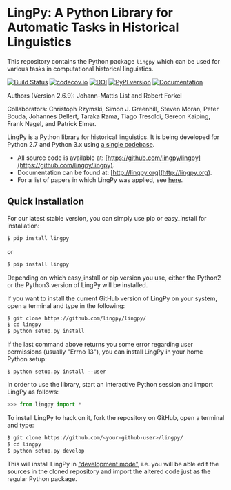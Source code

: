 # LingPy: A Python Library for Automatic Tasks in Historical Linguistics

This repository contains the Python package `lingpy` which can be used for various tasks in computational historical linguistics.

[![Build Status](https://github.com/lingpy/lingpy/workflows/tests/badge.svg)](https://github.com/lingpy/lingpy/actions?query=workflow%3Atests)
[![codecov.io](http://codecov.io/github/lingpy/lingpy/coverage.svg?branch=master)](http://codecov.io/github/lingpy/lingpy?branch=master)
[![DOI](https://zenodo.org/badge/doi/10.5281/zenodo.597082.svg)](https://doi.org/10.5281/zenodo.597082)
[![PyPI version](https://badge.fury.io/py/lingpy.png)](https://badge.fury.io/py/lingpy)
[![Documentation](https://bade.fury.io/py/lingpy.png)](https://lingpy.github.io)


Authors (Version 2.6.9): Johann-Mattis List and Robert Forkel

Collaborators: 
Christoph Rzymski, Simon J. Greenhill, Steven Moran, Peter Bouda, Johannes Dellert, Taraka Rama, Tiago Tresoldi, Gereon Kaiping, Frank Nagel, and Patrick Elmer.
 
LingPy is a Python library for historical linguistics. It is being developed for Python 2.7 and Python 3.x 
using [a single codebase](https://docs.python.org/3/howto/pyporting.html).

* All source code is available at: [https://github.com/lingpy/lingpy](https://github.com/lingpy/lingpy).
* Documentation can be found at: [http://lingpy.org](http://lingpy.org).
* For a list of papers in which LingPy was applied, see [here](https://github.com/lingpy/lingpy/blob/master/PAPERS.md).

## Quick Installation

For our latest stable version, you can simply use pip or easy_install for installation:
```bash
$ pip install lingpy
```
or 
```bash
$ pip install lingpy
```
Depending on which easy_install or pip version you use, either the Python2 or the Python3 version of LingPy will be installed.

If you want to install the current GitHub version of LingPy on your system, open a terminal and type in the following:
```bash
$ git clone https://github.com/lingpy/lingpy/
$ cd lingpy
$ python setup.py install
```

If the last command above returns you some error regarding user permissions (usually "Errno 13"), you can install
LingPy in your home Python setup:
```
$ python setup.py install --user
```

In order to use the library, start an interactive Python session and import LingPy as follows:
```python
>>> from lingpy import *
```

To install LingPy to hack on it, fork the repository on GitHub, open a terminal and type:
```bash
$ git clone https://github.com/<your-github-user>/lingpy/
$ cd lingpy
$ python setup.py develop
```
This will install LingPy in ["development mode"](http://pythonhosted.org//setuptools/setuptools.html#development-mode),
i.e. you will be able edit the sources in the cloned repository and import the altered code just as the regular Python package.


